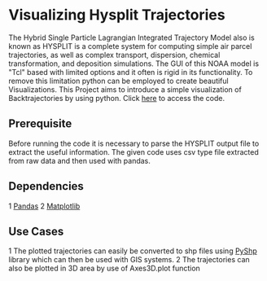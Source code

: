 # Visualizing Hysplit Trajectories
The Hybrid Single Particle Lagrangian Integrated Trajectory Model also is known as HYSPLIT is a complete system for computing simple air parcel trajectories, as well as complex transport, dispersion, chemical transformation, and deposition simulations. The GUI of this NOAA model is "Tcl" based with limited options and it often is rigid in its functionality. To remove this limitation python can be employed to create beautiful Visualizations. This Project aims to introduce a simple visualization of Backtrajectories by using python. Click [here](https://github.com/Kuldeep252/HYSPLIT-Trajectories/blob/master/backtraj_plotting.ipynb) to access the code.
## Prerequisite
Before running the code it is necessary to parse the HYSPLIT output file to extract the useful information. The given code uses csv type file extracted from raw data and then used with pandas.
## Dependencies
1 [Pandas](https://pandas.pydata.org/pandas-docs/stable/)
2 [Matplotlib](https://matplotlib.org/contents.html)
## Use Cases
1 The plotted trajectories can easily be converted to shp files using [PyShp](https://pypi.org/project/pyshp/) library which can then be used with GIS systems.
2 The trajectories can also be plotted in 3D area by use of Axes3D.plot function

